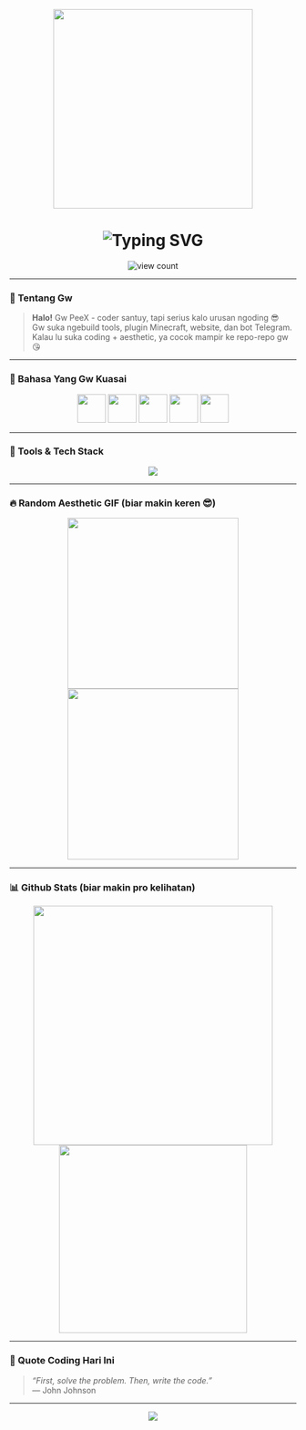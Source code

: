 <!-- Gif Header -->
<p align="center">
  <img src="https://media1.tenor.com/m/IXYvWT53WdQAAAAC/anime-love-bite.gif" width="350"/>
</p>

<!-- Typing Effect -->
<h1 align="center">
  <img src="https://readme-typing-svg.demolab.com?font=Fira+Code&size=30&pause=1000&color=F75C7E&center=true&vCenter=true&width=435&lines=Welcome+To+PeeX+-+Authority+Github" alt="Typing SVG" />
</h1>

<!-- View Counter -->
<p align="center">
  <img src="https://komarev.com/ghpvc/?username=PeeX&label=Profile+Views&color=brightgreen&style=flat" alt="view count"/>
</p>

---

### 🧠 Tentang Gw

> **Halo!** Gw PeeX - coder santuy, tapi serius kalo urusan ngoding 😎  
> Gw suka ngebuild tools, plugin Minecraft, website, dan bot Telegram.  
> Kalau lu suka coding + aesthetic, ya cocok mampir ke repo-repo gw 😘

---

### 🚀 Bahasa Yang Gw Kuasai

<p align="center">
  <img src="https://cdn.jsdelivr.net/gh/devicons/devicon/icons/javascript/javascript-original.svg" width="50px" />
  <img src="https://cdn.jsdelivr.net/gh/devicons/devicon/icons/html5/html5-original.svg" width="50px" />
  <img src="https://cdn.jsdelivr.net/gh/devicons/devicon/icons/css3/css3-original.svg" width="50px" />
  <img src="https://cdn.jsdelivr.net/gh/devicons/devicon/icons/python/python-original.svg" width="50px" />
  <img src="https://cdn.jsdelivr.net/gh/devicons/devicon/icons/php/php-original.svg" width="50px" />
</p>

---

### 🔧 Tools & Tech Stack

<p align="center">
  <img src="https://skillicons.dev/icons?i=vscode,nodejs,express,github,linux,figma,git,vercel,termux" />
</p>

---

### 🔥 Random Aesthetic GIF (biar makin keren 😎)

<p align="center">
  <img src="https://media.tenor.com/NWncQPUfALMAAAAC/black-aesthetic.gif" width="300px"/>
  <img src="https://media.tenor.com/jN8kr6ejE_UAAAAC/cyberpunk-anime.gif" width="300px"/>
</p>

---

### 📊 Github Stats (biar makin pro kelihatan)

<p align="center">
  <img src="https://github-readme-stats.vercel.app/api?username=PeeX&show_icons=true&theme=tokyonight&hide_border=false" width="420"/>
  <img src="https://github-readme-stats.vercel.app/api/top-langs/?username=PeeX&layout=compact&theme=tokyonight&hide_border=false" width="330"/>
</p>

---

### 💬 Quote Coding Hari Ini

> *“First, solve the problem. Then, write the code.”*  
> — John Johnson

---

<p align="center">
  <img src="https://capsule-render.vercel.app/api?type=waving&color=gradient&height=120&section=footer"/>
</p>
